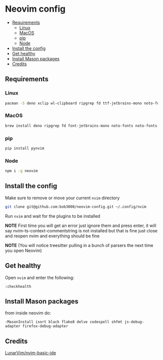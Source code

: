 # Neovim config

<!-- vim-markdown-toc GFM -->

* [Requirements](#requirements)
  * [Linux](#linux)
  * [MacOS](#macos)
  * [pip](#pip)
  * [Node](#node)
* [Install the config](#install-the-config)
* [Get healthy](#get-healthy)
* [Install Mason packages](#install-mason-packages)
* [Credits](#credits)

<!-- vim-markdown-toc -->

## Requirements

### Linux

```sh
pacman -S deno xclip wl-clipboard ripgrep fd ttf-jetbrains-mono noto-fonts noto-fonts-emoji
```

### MacOS

```sh
brew install deno ripgrep fd font-jetbrains-mono noto-fonts noto-fonts-emoji
```

### pip

```sh
pip install pynvim
```

### Node

```sh
npm i -g neovim
```

## Install the config

Make sure to remove or move your current `nvim` directory

```sh
git clone git@github.com:bob3000/neovim-config.git ~/.config/nvim
```

Run `nvim` and wait for the plugins to be installed

**NOTE** First time you will get an error just ignore them and press enter, it will say nvim-ts-context-commentstring is not installed but that is fine just close and reopen nvim and everything should be fine

**NOTE** (You will notice treesitter pulling in a bunch of parsers the next time you open Neovim)

## Get healthy

Open `nvim` and enter the following:

```
:checkhealth
```

## Install Mason packages

from inside neovim do:

```
:MasonInstall isort black flake8 delve codespell shfmt js-debug-adapter firefox-debug-adapter
```

## Credits

[LunarVim/nvim-basic-ide](https://github.com/LunarVim/nvim-basic-ide)
